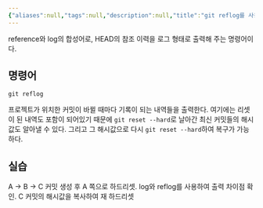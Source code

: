 ```yaml
---
{"aliases":null,"tags":null,"description":null,"title":"git reflog를 사용하여 reset hard 로 사라진 커밋을 복구할 수 있다고","created":"2024-04-11T10:52:05","updated":"2024-04-11T10:58:01","dg-publish":true,"permalink":"/docs/git reflog를 사용하여 reset hard 로 사라진 커밋을 복구할 수 있다고/","dgPassFrontmatter":true}
---
```


reference와 log의 합성어로, HEAD의 참조 이력을 로그 형태로 출력해 주는 명령어이다.

## 명령어

```
git reflog
```

프로젝트가 위치한 커밋이 바뀔 때마다 기록이 되는 내역들을 출력한다. 여기에는 리셋이 된 내역도 포함이 되어있기 때문에 `git reset --hard`로 날아간 최신 커밋들의 해시값도 알아낼 수 있다. 그리고 그 해시값으로 다시 `git reset --hard`하여 복구가 가능하다.

## 실습

A → B → C 커밋 생성 후 A 쪽으로 하드리셋. log와 reflog를 사용하여 출력 차이점 확인. C 커밋의 해시값을 복사하여 재 하드리셋
